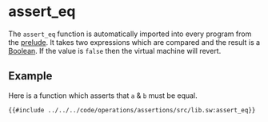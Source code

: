 # assert_eq

The `assert_eq` function is automatically imported into every program from the [prelude](../../misc/prelude.md). It takes two expressions which are compared and the result is a [Boolean](../../language/built-ins/boolean.md). If the value is `false` then the virtual machine will revert.

## Example

Here is a function which asserts that `a` & `b` must be equal.

```sway
{{#include ../../../code/operations/assertions/src/lib.sw:assert_eq}}
```
